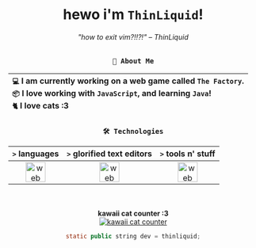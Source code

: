 <div align="center">
  
  # hewo i'm `ThinLiquid`!
  ###### "how to exit vim?!!?!" – ThinLiquid
  
  ### `👤 About Me`

  | `💻`  I am currently working on a web game called `The Factory`.<br/>`📦`  I love working with `JavaScript`, and learning `Java`!</br>`🐈`  I love cats :3 |
  |:---|

  
  ### `🛠️ Technologies`
  
  | `>` **languages**  | `>` **glorified text editors** | `>` **tools n' stuff** |
  |:------------------:|:------------------------------:|:----------------------:|
  | <img src="https://skillicons.dev/icons?i=ts,js,react,python" alt="web dev" height="40"/> | <img src="https://skillicons.dev/icons?i=vscode,eclipse,idea" alt="web dev" height="40"/> | <img src="https://skillicons.dev/icons?i=bash,git,photoshop" alt="web dev" height="40"/> |
  
  <br/><br/>
  <b>kawaii cat counter :3</b><br/>
  [![kawaii cat counter](https://count.getloli.com/get/@ThinLiquid?theme=moebooru)](https://moe-counter.glitch.me)
  ```java
static public string dev = thinliquid;
```
</div>
